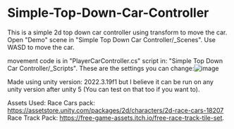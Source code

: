 # Simple-Top-Down-Car-Controller

This is a simple 2d top down car controller using transform to move the car.
Open "Demo" scene in "Simple Top Down Car Controller/_Scenes". Use WASD to move the car.

movement code is in "PlayerCarController.cs" script in: "Simple Top Down Car Controller/_Scripts". These are the settings you can change:![image](https://github.com/user-attachments/assets/420219e5-cdc2-4f67-a006-a423d2498662)

Made using unity version: 2022.3.19f1 but I believe it can be run on any unity version after unity 5 (You can test on that too if you want to).

Assets Used:
Race Cars pack: https://assetstore.unity.com/packages/2d/characters/2d-race-cars-18207
Race Track Pack: https://free-game-assets.itch.io/free-race-track-tile-set.
